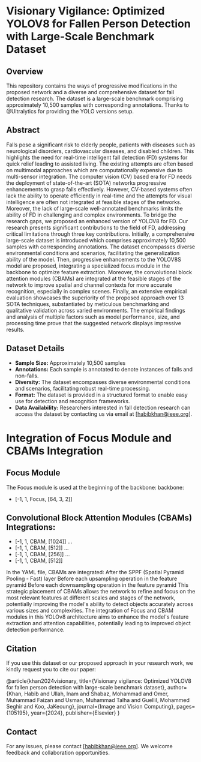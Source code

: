 # Visionary Vigilance: Optimized YOLOV8 for Fallen Person Detection with Large-Scale Benchmark Dataset
## Overview
This repository contains the ways of progressive modifications in the proposed network and a diverse and comprehensive dataset for fall detection research. The dataset is a large-scale benchmark comprising approximately 10,500 samples with corresponding annotations. Thanks to @Ultralytics for providing the YOLO versions setup.
## Abstract
Falls pose a significant risk to elderly people, patients with diseases such as neurological disorders, cardiovascular diseases, and disabled children. This highlights the need for real-time intelligent fall detection (FD) systems for quick relief leading to assisted living. The existing attempts are often based on multimodal approaches which are computationally expensive due to multi-sensor integration. The computer vision (CV) based era for FD needs the deployment of state-of-the-art (SOTA) networks progressive enhancements to grasp falls effectively. However, CV-based systems often lack the ability to operate efficiently in real-time and the attempts for visual intelligence are often not integrated at feasible stages of the networks. Moreover, the lack of large-scale well-annotated benchmarks limits the ability of FD in challenging and complex environments. To bridge the research gaps, we proposed an enhanced version of YOLOV8 for FD. Our research presents significant contributions to the field of FD, addressing critical limitations through three key contributions. Initially, a comprehensive large-scale dataset is introduced which comprises approximately 10,500 samples with corresponding annotations. The dataset encompasses diverse environmental conditions and scenarios, facilitating the generalization ability of the model. Then, progressive enhancements to the YOLOV8S model are proposed, integrating a specialized focus module in the backbone to optimize feature extraction. Moreover, the convolutional block attention modules (CBAMs) are integrated at the feasible stages of the network to improve spatial and channel contexts for more accurate recognition, especially in complex scenes. Finally, an extensive empirical evaluation showcases the superiority of the proposed approach over 13 SOTA techniques, substantiated by meticulous benchmarking and qualitative validation across varied environments. The empirical findings and analysis of multiple factors such as model performance, size, and processing time prove that the suggested network displays impressive results. 

## Dataset Details
- **Sample Size:** Approximately 10,500 samples
- **Annotations:** Each sample is annotated to denote instances of falls and non-falls.
- **Diversity:** The dataset encompasses diverse environmental conditions and scenarios, facilitating robust real-time processing.
- **Format:** The dataset is provided in a structured format to enable easy use for detection and recognition frameworks.
- **Data Availability:** Researchers interested in fall detection research can access the dataset by contacting us via email at [habibkhan@ieee.org].
# Integration of Focus Module and CBAMs Integration
## Focus Module
The Focus module is used at the beginning of the backbone:
backbone:
  - [-1, 1, Focus, [64, 3, 2]]
## Convolutional Block Attention Modules (CBAMs) Integrations:

  - [-1, 1, CBAM, [1024]]
  ...
  - [-1, 1, CBAM, [512]]
  ...
  - [-1, 1, CBAM, [256]]
  ...
  - [-1, 1, CBAM, [512]]

In the YAML file, CBAMs are integrated:
After the SPPF (Spatial Pyramid Pooling - Fast) layer
Before each upsampling operation in the feature pyramid
Before each downsampling operation in the feature pyramid
This strategic placement of CBAMs allows the network to refine and focus on the most relevant features at different scales and stages of the network, potentially improving the model's ability to detect objects accurately across various sizes and complexities.
The integration of Focus and CBAM modules in this YOLOv8 architecture aims to enhance the model's feature extraction and attention capabilities, potentially leading to improved object detection performance.

## Citation
If you use this dataset or our proposed approach in your research work, we kindly request you to cite our paper:

@article{khan2024visionary,
  title={Visionary vigilance: Optimized YOLOV8 for fallen person detection with large-scale benchmark dataset},
  author={Khan, Habib and Ullah, Inam and Shabaz, Mohammad and Omer, Muhammad Faizan and Usman, Muhammad Talha and Guellil, Mohammed Seghir and Koo, JaKeoung},
  journal={Image and Vision Computing},
  pages={105195},
  year={2024},
  publisher={Elsevier}
}

## Contact
For any issues, please contact [habibkhan@ieee.org]. We welcome feedback and collaboration opportunities.
